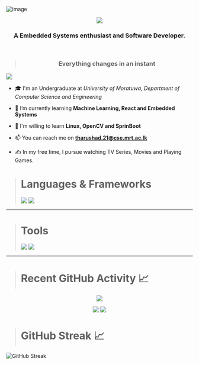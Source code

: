![image](https://github.com/TharushaDinujaya/TharushaDinujaya/blob/main/assets/back.jpg)

<p align="center">
   <a href="https://git.io/typing-svg" ><img src="https://readme-typing-svg.herokuapp.com?font=Ubuntu&weight=600&size=40&duration=3000&pause=1000&color=0DF712&center=true&width=435&height=100&lines=Hi+%F0%9F%91%8B%2C+I'm+Tharusha"/>
</a>
</p>
<h3 align="center">A Embedded Systems enthusiast and Software Developer.</h3>
<br/>

> <h3 align="center"> Everything changes in an instant </h3>

![](https://komarev.com/ghpvc/?username=TharushaDinujaya&color=brightgreen)

- 🎓 I'm an Undergraduate at _University of Moratuwa, Department of Computer Science and Engineering_

- 🌱 I’m currently learning **Machine Learning, React and Embedded Systems**

- 🌱 I'm willing to learn **Linux, OpenCV and SprinBoot**

- 📫 You can reach me on **tharushad.21@cse.mrt.ac.lk**

- ✍️ In my free time, I pursue watching TV Series, Movies and Playing Games.

<p align="center">

> <h1>Languages & Frameworks</h1>
> <img src="https://skillicons.dev/icons?i=angular,arduino,c,cpp,cmake,css,dart,express,flask,flutter" />
> <img src="https://skillicons.dev/icons?i=git,html,java,js,nodejs,opencv,py,raspberrypi,react,ros,tensorflow,ts" />
> <br/>

<hr/>

> <h1>Tools</h1>
> <img src="https://skillicons.dev/icons?i=anaconda,androidstudio,azure,bootstrap,debian,figma,github,gmail,idea,linkedin" />
> <img src="https://skillicons.dev/icons?i=linux,materialui,mongodb,mysql,npm,postman,pycharm,stackoverflow,ubuntu,vercel,vscode,windows" />
> <br/>

<hr/>

</p>

> <h1> Recent GitHub Activity 📈</h1>

<p align="center"> <img src="http://github-profile-summary-cards.vercel.app/api/cards/profile-details?username=TharushaDinujaya&theme=github_dark"></p>

<p align="center">

<img src="http://github-profile-summary-cards.vercel.app/api/cards/most-commit-language?username=TharushaDinujaya&theme=github_dark">

<img src="http://github-profile-summary-cards.vercel.app/api/cards/stats?username=TharushaDinujaya&theme=github_dark">
</p>

> <h1> GitHub Streak 📈</h1>

<p align="center>

[![GitHub Streak](https://streak-stats.demolab.com?user=TharushaDinujaya&theme=github-dark&date_format=j%20M%5B%20Y%5D&background=6%2C070B68F1%2C000000&stroke=0029EB&ring=1DD8EB&sideLabels=12EBDB&dates=0F69EB&border=000000)](https://git.io/streak-stats)

</p>
